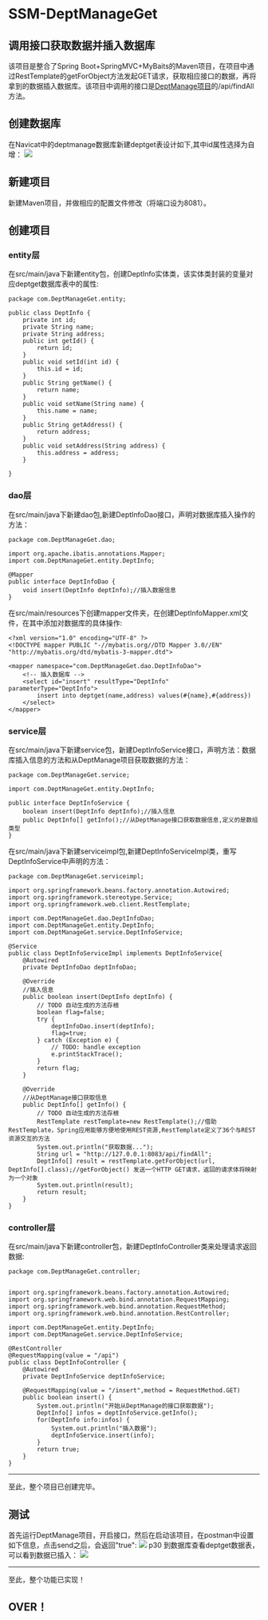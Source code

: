 # SSM-DeptManageGet
调用接口获取数据并插入数据库
---
该项目是整合了Spring Boot+SpringMVC+MyBaits的Maven项目，在项目中通过RestTemplate的getForObject方法发起GET请求，获取相应接口的数据，再将拿到的数据插入数据库。该项目中调用的接口是[DeptManage项目](https://butalways1121.gitee.io/2019/08/16/Spring-Boot-SpringMVC-MyBaits%E5%AE%9E%E7%8E%B0%E6%95%B0%E6%8D%AE%E5%BA%93%E7%9A%84%E5%9F%BA%E6%9C%AC%E6%93%8D%E4%BD%9C/)的/api/findAll方法。
<!-- more -->
## 创建数据库
在Navicat中的deptmanage数据库新建deptget表设计如下,其中id属性选择为自增：
![](https://raw.githubusercontent.com/butalways1121/img-Blog/master/29.png)
## 新建项目
 新建Maven项目，并做相应的配置文件修改（将端口设为8081）。
## 创建项目
### entity层
在src/main/java下新建entity包，创建DeptInfo实体类，该实体类封装的变量对应deptget数据库表中的属性:
```
package com.DeptManageGet.entity;

public class DeptInfo {
	private int id;
	private String name;
	private String address;
	public int getId() {
		return id;
	}
	public void setId(int id) {
		this.id = id;
	}
	public String getName() {
		return name;
	}
	public void setName(String name) {
		this.name = name;
	}
	public String getAddress() {
		return address;
	}
	public void setAddress(String address) {
		this.address = address;
	}
	
}
```
### dao层
在src/main/java下新建dao包,新建DeptInfoDao接口，声明对数据库插入操作的方法：
```
package com.DeptManageGet.dao;

import org.apache.ibatis.annotations.Mapper;
import com.DeptManageGet.entity.DeptInfo;

@Mapper
public interface DeptInfoDao {
	void insert(DeptInfo deptInfo);//插入数据信息
}
```
在src/main/resources下创建mapper文件夹，在创建DeptInfoMapper.xml文件，在其中添加对数据库的具体操作:
```
<?xml version="1.0" encoding="UTF-8" ?>
<!DOCTYPE mapper PUBLIC "-//mybatis.org//DTD Mapper 3.0//EN"
"http://mybatis.org/dtd/mybatis-3-mapper.dtd">

<mapper namespace="com.DeptManageGet.dao.DeptInfoDao">
	<!-- 插入数据库 -->
	<select id="insert" resultType="DeptInfo" parameterType="DeptInfo">
		insert into deptget(name,address) values(#{name},#{address})
	</select>
</mapper>
```
### service层
在src/main/java下新建service包，新建DeptInfoService接口，声明方法：数据库插入信息的方法和从DeptManage项目获取数据的方法：
```
package com.DeptManageGet.service;

import com.DeptManageGet.entity.DeptInfo;

public interface DeptInfoService {
	boolean insert(DeptInfo deptInfo);//插入信息
	public DeptInfo[] getInfo();//从DeptManage接口获取数据信息,定义的是数组类型
}
```
在src/main/java下新建serviceimpl包,新建DeptInfoServiceImpl类，重写DeptInfoService中声明的方法：
```
package com.DeptManageGet.serviceimpl;

import org.springframework.beans.factory.annotation.Autowired;
import org.springframework.stereotype.Service;
import org.springframework.web.client.RestTemplate;

import com.DeptManageGet.dao.DeptInfoDao;
import com.DeptManageGet.entity.DeptInfo;
import com.DeptManageGet.service.DeptInfoService;

@Service
public class DeptInfoServiceImpl implements DeptInfoService{
	@Autowired
	private DeptInfoDao deptInfoDao;

	@Override
	//插入信息
	public boolean insert(DeptInfo deptInfo) {
		// TODO 自动生成的方法存根
		boolean flag=false;
		try {
			deptInfoDao.insert(deptInfo);
			flag=true;
		} catch (Exception e) {
			// TODO: handle exception
			e.printStackTrace();
		}
		return flag;
	}

	@Override
	//从DeptManage接口获取信息
	public DeptInfo[] getInfo() {
		// TODO 自动生成的方法存根
		RestTemplate restTemplate=new RestTemplate();//借助 RestTemplate，Spring应用能够方便地使用REST资源,RestTemplate定义了36个与REST资源交互的方法
		System.out.println("获取数据...");
		String url = "http://127.0.0.1:8083/api/findAll";
		DeptInfo[] result = restTemplate.getForObject(url, DeptInfo[].class);//getForObject() 发送一个HTTP GET请求，返回的请求体将映射为一个对象
		System.out.println(result);
		return result;
	}
} 
```
### controller层
在src/main/java下新建controller包，新建DeptInfoController类来处理请求返回数据:
```
package com.DeptManageGet.controller;


import org.springframework.beans.factory.annotation.Autowired;
import org.springframework.web.bind.annotation.RequestMapping;
import org.springframework.web.bind.annotation.RequestMethod;
import org.springframework.web.bind.annotation.RestController;

import com.DeptManageGet.entity.DeptInfo;
import com.DeptManageGet.service.DeptInfoService;

@RestController
@RequestMapping(value = "/api")
public class DeptInfoController {
	@Autowired
	private DeptInfoService deptInfoService;
	
	@RequestMapping(value = "/insert",method = RequestMethod.GET)
	public boolean insert() {
		System.out.println("开始从DeptManage的接口获取数据");
		DeptInfo[] infos = deptInfoService.getInfo();
		for(DeptInfo info:infos) {
			System.out.println("插入数据");
			deptInfoService.insert(info);
		}
		return true;
	}
}
```
***
至此，整个项目已创建完毕。
## 测试
首先运行DeptManage项目，开启接口，然后在启动该项目，在postman中设置如下信息，点击send之后，会返回"true":
![](https://raw.githubusercontent.com/butalways1121/img-Blog/master/30.png)
p30
到数据库查看deptget数据表，可以看到数据已插入：
![](https://raw.githubusercontent.com/butalways1121/img-Blog/master/31.png)
***
至此，整个功能已实现！
## OVER！
